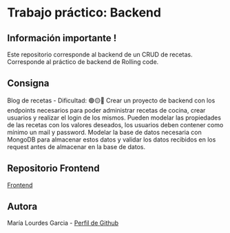 # Trabajo práctico: Backend

## Información importante !
Este repositorio corresponde al backend de un CRUD de recetas. Corresponde al práctico de backend de Rolling code.

## Consigna
Blog de recetas - Dificultad:  🟢🟡🔴
Crear un proyecto de backend con los endpoints necesarios para poder administrar recetas de cocina, crear usuarios y realizar el login de los mismos. Pueden modelar las propiedades de las recetas con los valores deseados, los usuarios deben contener como mínimo un mail y password.
Modelar la base de datos necesaria con MongoDB para almacenar estos datos y validar los datos recibidos en los request antes de almacenar en la base de datos.

## Repositorio Frontend
[Frontend](https://github.com/lourdesgarciafyl/tp-backend-5)

## Autora
María Lourdes Garcia - [Perfil de Github](https://github.com/lourdesgarciafyl)